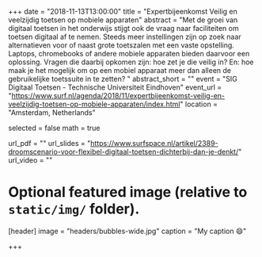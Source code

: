 +++
date = "2018-11-13T13:00:00"
title = "Expertbijeenkomst Veilig en veelzijdig toetsen op mobiele apparaten"
abstract = "Met de groei van digitaal toetsen in het onderwijs stijgt ook de vraag naar faciliteiten om toetsen digitaal af te nemen. Steeds meer instellingen zijn op zoek naar alternatieven voor of naast grote toetszalen met een vaste opstelling. Laptops, chromebooks of andere mobiele apparaten bieden daarvoor een oplossing. Vragen die daarbij opkomen zijn: hoe zet je die veilig in? En: hoe maak je het mogelijk om op een mobiel apparaat meer dan alleen de gebruikelijke toetssuite in te zetten?  "
abstract_short = ""
event = "SIG Digitaal Toetsen - Technische Universiteit Eindhoven"
event_url = "https://www.surf.nl/agenda/2018/11/expertbijeenkomst-veilig-en-veelzijdig-toetsen-op-mobiele-apparaten/index.html"
location = "Amsterdam, Netherlands"

selected = false
math = true

url_pdf = ""
url_slides = "https://www.surfspace.nl/artikel/2389-droomscenario-voor-flexibel-digitaal-toetsen-dichterbij-dan-je-denkt/"
url_video = ""

# Optional featured image (relative to `static/img/` folder).
[header]
image = "headers/bubbles-wide.jpg"
caption = "My caption :smile:"

+++